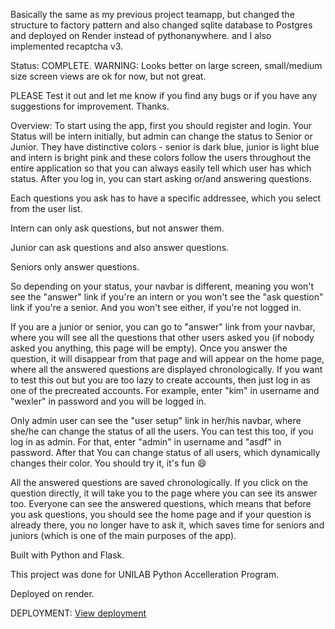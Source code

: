Basically the same as my previous project teamapp, but changed the structure to factory pattern and also changed sqlite database to Postgres and deployed on Render instead of pythonanywhere. and I also implemented recaptcha v3. 

Status: COMPLETE. WARNING: Looks better on large screen, small/medium size screen views are ok for now, but not great.

PLEASE Test it out and let me know if you find any bugs or if you have any suggestions for improvement. Thanks.

Overview: To start using the app, first you should register and login. Your Status will be intern initially, but admin can change the status to Senior or Junior. They have distinctive colors - senior is dark blue, junior is light blue and intern is bright pink and these colors follow the users throughout the entire application so that you can always easily tell which user has which status. After you log in, you can start asking or/and answering questions.

Each questions you ask has to have a specific addressee, which you select from the user list.

Intern can only ask questions, but not answer them.

Junior can ask questions and also answer questions.

Seniors only answer questions.

So depending on your status, your navbar is different, meaning you won't see the "answer" link if you're an intern or you won't see the "ask question" link if you're a senior. And you won't see either, if you're not logged in.

If you are a junior or senior, you can go to "answer" link from your navbar, where you will see all the questions that other users asked you (if nobody asked you anything, this page will be empty). Once you answer the question, it will disappear from that page and will appear on the home page, where all the answered questions are displayed chronologically. If you want to test this out but you are too lazy to create accounts, then just log in as one of the precreated accounts. For example, enter "kim" in username and "wexler" in password and you will be logged in.

Only admin user can see the "user setup" link in her/his navbar, where she/he can change the status of all the users. You can test this too, if you log in as admin. For that, enter "admin" in username and "asdf" in password. After that You can change status of all users, which dynamically changes their color. You should try it, it's fun 😄

All the answered questions are saved chronologically. If you click on the question directly, it will take you to the page where you can see its answer too. Everyone can see the answered questions, which means that before you ask questions, you should see the home page and if your question is already there, you no longer have to ask it, which saves time for seniors and juniors (which is one of the main purposes of the app).

Built with Python and Flask.

This project was done for UNILAB Python Accelleration Program.

Deployed on render. 

DEPLOYMENT: [View deployment](https://factory-a5tg.onrender.com/)

